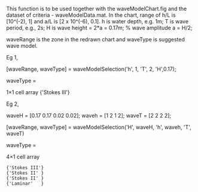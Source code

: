 This function is to be used together with the waveModelChart.fig and the dataset of criteria - waveModelData.mat. In the chart, range of h/L is [10^(-2), 1] and a/L is [2 x 10^(-6), 0.1]. h is water depth, e.g. 1m; T is wave period, e.g., 2s; H is wave height = 2*a = 0.17m; % wave amplitude a = H/2;

waveRange is the zone in the redrawn chart and waveType is suggested wave model.

Eg 1, 

[waveRange, waveType]  = waveModelSelection('h', 1, 'T', 2, 'H',0.17);

waveType =

  1×1 cell array
    {'Stokes III'}
    
Eg 2,

waveH = [0.17 0.17 0.02 0.02];
waveh = [1 2 1 2];
waveT = [2 2 2 2];

[waveRange, waveType] = waveModelSelection('H', waveH, 'h', waveh, 'T', waveT)

waveType =

  4×1 cell array

    {'Stokes III'}
    {'Stokes II' }
    {'Stokes II' }
    {'Laminar'   }
